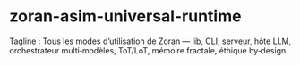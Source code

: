 # zoran-asim-universal-runtime
Tagline : Tous les modes d’utilisation de Zoran — lib, CLI, serveur, hôte LLM, orchestrateur multi‑modèles, ToT/LoT, mémoire fractale, éthique by‑design.
